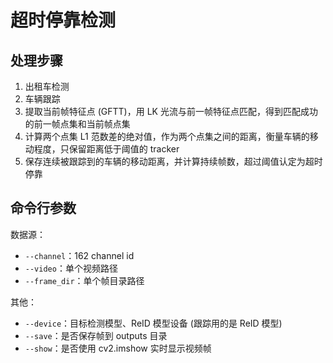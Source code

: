 # 超时停靠检测

## 处理步骤

1. 出租车检测
2. 车辆跟踪
3. 提取当前帧特征点 (GFTT)，用 LK 光流与前一帧特征点匹配，得到匹配成功的前一帧点集和当前帧点集
4. 计算两个点集 L1 范数差的绝对值，作为两个点集之间的距离，衡量车辆的移动程度，只保留距离低于阈值的 tracker
5. 保存连续被跟踪到的车辆的移动距离，并计算持续帧数，超过阈值认定为超时停靠

## 命令行参数

数据源：
- `--channel`：162 channel id
- `--video`：单个视频路径
- `--frame_dir`：单个帧目录路径

其他：
- `--device`：目标检测模型、ReID 模型设备 (跟踪用的是 ReID 模型)
- `--save`：是否保存帧到 outputs 目录
- `--show`：是否使用 cv2.imshow 实时显示视频帧
